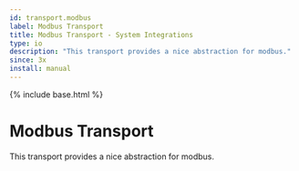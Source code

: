 ```yaml
---
id: transport.modbus
label: Modbus Transport
title: Modbus Transport - System Integrations
type: io
description: "This transport provides a nice abstraction for modbus."
since: 3x
install: manual
---
```


<!-- Attention authors: Do not edit directly. Please add your changes to the appropriate source repository -->

{% include base.html %}

# Modbus Transport

This transport provides a nice abstraction for modbus.

